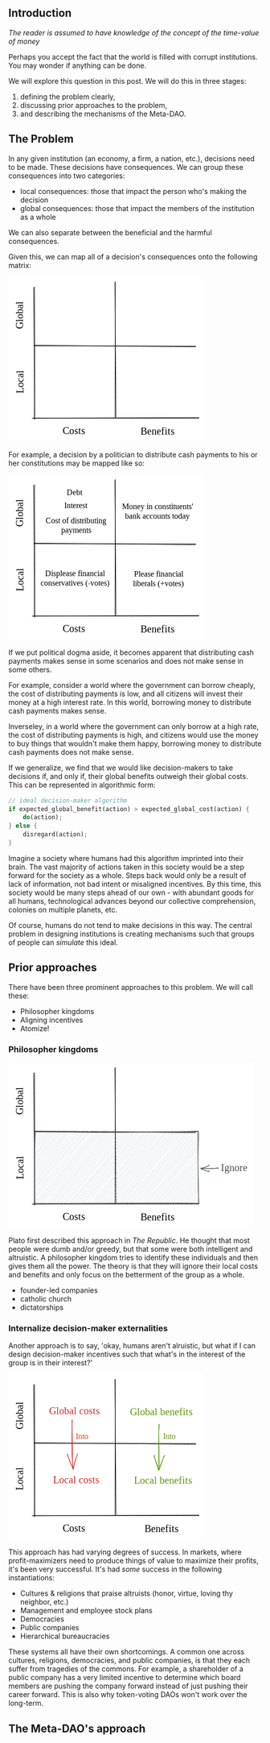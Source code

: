 ## Introduction

*The reader is assumed to have knowledge of the concept of the time-value of money*

Perhaps you accept the fact that the world is filled with corrupt institutions. You may wonder if anything can be done.

We will explore this question in this post. We will do this in three stages:
1. defining the problem clearly,
2. discussing prior approaches to the problem,
3. and describing the mechanisms of the Meta-DAO.

## The Problem

In any given institution (an economy, a firm, a nation, etc.), decisions need to be made. These decisions have consequences. We can group these consequences into two categories:
- local consequences: those that impact the person who's making the decision
- global consequences: those that impact the members of the institution as a whole

We can also separate between the beneficial and the harmful consequences.

Given this, we can map all of a decision's consequences onto the following matrix:

![2x2matrix](media/decision2x2.excalidraw.png)

For example, a decision by a politician to distribute cash payments to his or her constitutions may be mapped like so:

![airdrop2x2](media/airdrop2x2.excalidraw.png)

If we put political dogma aside, it becomes apparent that distributing cash payments makes sense in some scenarios and does not make sense in some others.

For example, consider a world where the government can borrow cheaply, the cost of distributing payments is low, and all citizens will invest their money at a high interest rate. In this world, borrowing money to distribute cash payments makes sense.

Inverseley, in a world where the government can only borrow at a high rate, the cost of distributing payments is high, and citizens would use the money to buy things that wouldn't make them happy, borrowing money to distribute cash payments does not make sense.

If we generalize, we find that we would like decision-makers to take decisions if, and only if, their global benefits outweigh their global costs. This can be represented in algorithmic form:

```rust
// ideal decision-maker algorithm
if expected_global_benefit(action) > expected_global_cost(action) {
    do(action);
} else {
    disregard(action);
}
```

Imagine a society where humans had this algorithm imprinted into their brain. The vast majority of actions taken in this society would be a step forward for the society as a whole. Steps back would only be a result of lack of information, not bad intent or misaligned incentives. By this time, this society would be many steps ahead of our own - with abundant goods for all humans, technological advances beyond our collective comprehension, colonies on multiple planets, etc.

Of course, humans do not tend to make decisions in this way. The central problem in designing institutions is creating mechanisms such that groups of people can *simulate* this ideal.

## Prior approaches

There have been three prominent approaches to this problem. We will call these:
- Philosopher kingdoms 
- Aligning incentives 
- Atomize! 

### Philosopher kingdoms

![how an altruistic decision-maker would make decisions](media/altruistic-decision-maker.excalidraw.png)

Plato first described this approach in *The Republic*. He thought that most people were dumb and/or greedy, but that some were both intelligent and altruistic. A philosopher kingdom tries to identify these individuals and then gives them all the power. The theory is that they will ignore their local costs and benefits and only focus on the betterment of the group as a whole.

- founder-led companies
- catholic church
- dictatorships

### Internalize decision-maker externalities

Another approach is to say, 'okay, humans aren't alruistic, but what if I can design decision-maker incentives such that what's in the interest of the group is in their interest?'

![externality internalization](media/externality-internalization.excalidraw.png)

This approach has had varying degrees of success. In markets, where profit-maximizers need to produce things of value to maximize their profits, it's been very successful. It's had *some* success in the following instantiations:
- Cultures & religions that praise altruists (honor, virtue, loving thy neighbor, etc.)
- Management and employee stock plans
- Democracies
- Public companies
- Hierarchical bureaucracies

These systems all have their own shortcomings. A common one across cultures, religions, democracies, and public companies, is that they each suffer from tragedies of the commons. For example, a shareholder of a public company has a very limited incentive to determine which board members are pushing the company forward instead of just pushing their career forward. This is also why token-voting DAOs won't work over the long-term.

## The Meta-DAO's approach


